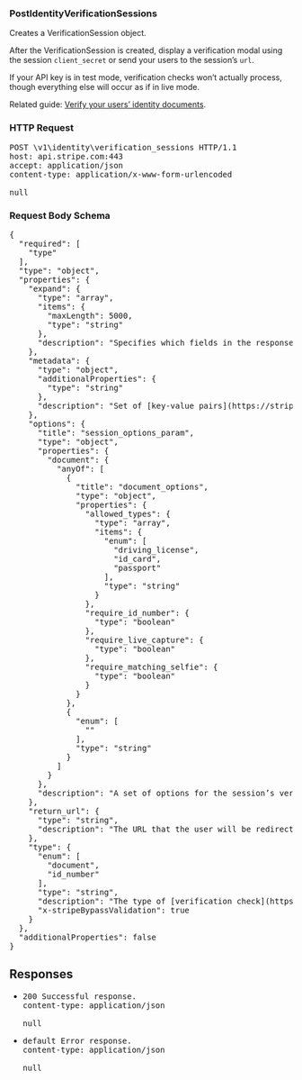 <!DOCTYPE html><html><head><title></title><link rel="stylesheet" href="./OpenApi.css"/><meta charset="utf-8"/><meta name="viewport" content="width=device-width, initial-scale=1"/></head><body><article><section class="requestOverview"><h1 class="request-summary">PostIdentityVerificationSessions</h1><p class="request-description"><p>Creates a VerificationSession object.</p>

<p>After the VerificationSession is created, display a verification modal using the session <code>client_secret</code> or send your users to the session’s <code>url</code>.</p>

<p>If your API key is in test mode, verification checks won’t actually process, though everything else will occur as if in live mode.</p>

<p>Related guide: <a href="/docs/identity/verify-identity-documents">Verify your users’ identity documents</a>.</p></p></section><section class="http"><h3>HTTP Request</h3><pre class="http-example"><span class="request-line">POST</span> <span class="http-target">\v1\identity\verification_sessions</span> <span class="http-version">HTTP/1.1</span>&#xA;<span class="header-line">host</span>: <span class="header-value">api.stripe.com:443</span>&#xA;<span class="header-line">accept</span>: <span class="header-value">application/json</span>&#xA;<span class="header-line">content-type</span>: <span class="header-value">application/x-www-form-urlencoded</span>&#xA;&#xA;null</pre></section><section class="requestContent"><h3>Request Body Schema</h3><pre class="schema">{&#xA;  &quot;required&quot;: [&#xA;    &quot;type&quot;&#xA;  ],&#xA;  &quot;type&quot;: &quot;object&quot;,&#xA;  &quot;properties&quot;: {&#xA;    &quot;expand&quot;: {&#xA;      &quot;type&quot;: &quot;array&quot;,&#xA;      &quot;items&quot;: {&#xA;        &quot;maxLength&quot;: 5000,&#xA;        &quot;type&quot;: &quot;string&quot;&#xA;      },&#xA;      &quot;description&quot;: &quot;Specifies which fields in the response should be expanded.&quot;&#xA;    },&#xA;    &quot;metadata&quot;: {&#xA;      &quot;type&quot;: &quot;object&quot;,&#xA;      &quot;additionalProperties&quot;: {&#xA;        &quot;type&quot;: &quot;string&quot;&#xA;      },&#xA;      &quot;description&quot;: &quot;Set of [key-value pairs](https://stripe.com/docs/api/metadata) that you can attach to an object. This can be useful for storing additional information about the object in a structured format. Individual keys can be unset by posting an empty value to them. All keys can be unset by posting an empty value to `metadata`.&quot;&#xA;    },&#xA;    &quot;options&quot;: {&#xA;      &quot;title&quot;: &quot;session_options_param&quot;,&#xA;      &quot;type&quot;: &quot;object&quot;,&#xA;      &quot;properties&quot;: {&#xA;        &quot;document&quot;: {&#xA;          &quot;anyOf&quot;: [&#xA;            {&#xA;              &quot;title&quot;: &quot;document_options&quot;,&#xA;              &quot;type&quot;: &quot;object&quot;,&#xA;              &quot;properties&quot;: {&#xA;                &quot;allowed_types&quot;: {&#xA;                  &quot;type&quot;: &quot;array&quot;,&#xA;                  &quot;items&quot;: {&#xA;                    &quot;enum&quot;: [&#xA;                      &quot;driving_license&quot;,&#xA;                      &quot;id_card&quot;,&#xA;                      &quot;passport&quot;&#xA;                    ],&#xA;                    &quot;type&quot;: &quot;string&quot;&#xA;                  }&#xA;                },&#xA;                &quot;require_id_number&quot;: {&#xA;                  &quot;type&quot;: &quot;boolean&quot;&#xA;                },&#xA;                &quot;require_live_capture&quot;: {&#xA;                  &quot;type&quot;: &quot;boolean&quot;&#xA;                },&#xA;                &quot;require_matching_selfie&quot;: {&#xA;                  &quot;type&quot;: &quot;boolean&quot;&#xA;                }&#xA;              }&#xA;            },&#xA;            {&#xA;              &quot;enum&quot;: [&#xA;                &quot;&quot;&#xA;              ],&#xA;              &quot;type&quot;: &quot;string&quot;&#xA;            }&#xA;          ]&#xA;        }&#xA;      },&#xA;      &quot;description&quot;: &quot;A set of options for the session&#x2019;s verification checks.&quot;&#xA;    },&#xA;    &quot;return_url&quot;: {&#xA;      &quot;type&quot;: &quot;string&quot;,&#xA;      &quot;description&quot;: &quot;The URL that the user will be redirected to upon completing the verification flow.&quot;&#xA;    },&#xA;    &quot;type&quot;: {&#xA;      &quot;enum&quot;: [&#xA;        &quot;document&quot;,&#xA;        &quot;id_number&quot;&#xA;      ],&#xA;      &quot;type&quot;: &quot;string&quot;,&#xA;      &quot;description&quot;: &quot;The type of [verification check](https://stripe.com/docs/identity/verification-checks) to be performed.&quot;,&#xA;      &quot;x-stripeBypassValidation&quot;: true&#xA;    }&#xA;  },&#xA;  &quot;additionalProperties&quot;: false&#xA;}</pre></section><section class="responses"><h2>Responses</h2><ul class="responses"><li class="response"><pre class="http-example"><span class="status-line">200</span> <span class="status-description">Successful response.</span>
<span class="header-line">content-type</span>: <span class="header-value">application/json</span>&#xA;&#xA;null</pre></li><li class="response"><pre class="http-example"><span class="status-line">default</span> <span class="status-description">Error response.</span>
<span class="header-line">content-type</span>: <span class="header-value">application/json</span>&#xA;&#xA;null</pre></li></ul></section></article></body></html>